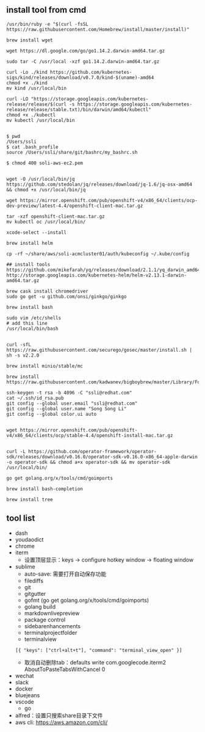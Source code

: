 ## install tool from cmd

```
/usr/bin/ruby -e "$(curl -fsSL https://raw.githubusercontent.com/Homebrew/install/master/install)"

brew install wget

wget https://dl.google.com/go/go1.14.2.darwin-amd64.tar.gz

sudo tar -C /usr/local -xzf go1.14.2.darwin-amd64.tar.gz

curl -Lo ./kind https://github.com/kubernetes-sigs/kind/releases/download/v0.7.0/kind-$(uname)-amd64
chmod +x ./kind
mv kind /usr/local/bin

curl -LO "https://storage.googleapis.com/kubernetes-release/release/$(curl -s https://storage.googleapis.com/kubernetes-release/release/stable.txt)/bin/darwin/amd64/kubectl"
chmod +x ./kubectl
mv kubectl /usr/local/bin


$ pwd
/Users/ssli
$ cat .bash_profile
source /Users/ssli/share/git/bashrc/my_bashrc.sh

$ chmod 400 soli-aws-ec2.pem


wget -O /usr/local/bin/jq https://github.com/stedolan/jq/releases/download/jq-1.6/jq-osx-amd64 && chmod +x /usr/local/bin/jq

wget https://mirror.openshift.com/pub/openshift-v4/x86_64/clients/ocp-dev-preview/latest-4.4/openshift-client-mac.tar.gz

tar -xzf openshift-client-mac.tar.gz
mv kubectl oc /usr/local/bin/

xcode-select --install

brew install helm

cp -rf ~/share/aws/soli-acmcluster01/auth/kubeconfig ~/.kube/config

## install tools
https://github.com/mikefarah/yq/releases/download/2.1.1/yq_darwin_amd64
http://storage.googleapis.com/kubernetes-helm/helm-v2.13.1-darwin-amd64.tar.gz

brew cask install chromedriver
sudo go get -u github.com/onsi/ginkgo/ginkgo

brew install bash

sudo vim /etc/shells
# add this line
/usr/local/bin/bash


curl -sfL https://raw.githubusercontent.com/securego/gosec/master/install.sh | sh -s v2.2.0

brew install minio/stable/mc

brew install https://raw.githubusercontent.com/kadwanev/bigboybrew/master/Library/Formula/sshpass.rb

ssh-keygen -t rsa -b 4096 -C "ssli@redhat.com"
cat ~/.ssh/id_rsa.pub
git config --global user.email "ssli@redhat.com"
git config --global user.name "Song Song Li"
git config --global color.ui auto


wget https://mirror.openshift.com/pub/openshift-v4/x86_64/clients/ocp/stable-4.4/openshift-install-mac.tar.gz


curl -L https://github.com/operator-framework/operator-sdk/releases/download/v0.16.0/operator-sdk-v0.16.0-x86_64-apple-darwin -o operator-sdk && chmod a+x operator-sdk && mv operator-sdk /usr/local/bin/

go get golang.org/x/tools/cmd/goimports

brew install bash-completion

brew install tree
```

## tool list

- dash
- youdaodict
- chrome
- iterm
	- 设置顶层显示：keys -> configure hotkey window -> floating window
- sublime
	- auto-save: 需要打开自动保存功能
	- filediffs
	- git
	- gitgutter
	- gofmt (go get golang.org/x/tools/cmd/goimports)
	- golang build
	- markdownlivepreview
	- package control
	- sidebarenhancements
	- terminalprojectfolder
	- terminalview
	```
	[{ "keys": ["ctrl+alt+t"], "command": "terminal_view_open" }]
	```
	- 取消自动删除tab：defaults write com.googlecode.iterm2 AboutToPasteTabsWithCancel 0
- wechat
- slack
- docker
- bluejeans
- vscode
	- go
- alfred：设置只搜索share目录下文件
- aws cli: https://aws.amazon.com/cli/
